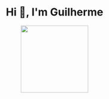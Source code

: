 <h1 align="center">Hi 👋, I'm Guilherme</h1>
<div align="center">
  <a href="https://github.com/moshgui">
   <img height="180em" src="https://github-readme-stats.vercel.app/api/top-langs/?username=moshgui&layout=compact&langs_count=7&theme=dracula"/>
</div>

